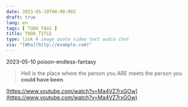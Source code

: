 ```yaml
---
date: 2023-05-10T00:00:00Z
draft: true
lang: en
tags: [ TODO_TAGS ]
title: TODO_TITLE
type: link # image quote video text audio chat
via: "[Who](http://example.com)"
---
```



2023-05-10 poison-endless-fantasy


> Hell is the place where the person you ARE meets the person you **could have been**.

[https://www.youtube.com/watch?v=Ma4VZ7rxGOw](https://www.youtube.com/watch?v=Ma4VZ7rxGOw)

